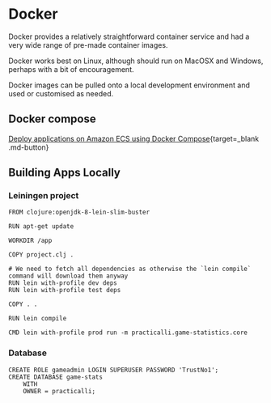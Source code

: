 # Docker

Docker provides a relatively straightforward container service and had a very wide range of pre-made container images.

Docker works best on Linux, although should run on MacOSX and Windows, perhaps with a bit of encouragement.

Docker images can be pulled onto a local development environment and used or customised as needed.

## Docker compose

[Deploy applications on Amazon ECS using Docker Compose](https://aws.amazon.com/blogs/containers/deploy-applications-on-amazon-ecs-using-docker-compose/){target=_blank .md-button}


## Building Apps Locally


### Leiningen project

```docker
FROM clojure:openjdk-8-lein-slim-buster

RUN apt-get update

WORKDIR /app

COPY project.clj .

# We need to fetch all dependencies as otherwise the `lein compile` command will download them anyway
RUN lein with-profile dev deps
RUN lein with-profile test deps

COPY . .

RUN lein compile

CMD lein with-profile prod run -m practicalli.game-statistics.core
```

### Database

```docker
CREATE ROLE gameadmin LOGIN SUPERUSER PASSWORD 'TrustNo1';
CREATE DATABASE game-stats
    WITH
    OWNER = practicalli;
```

